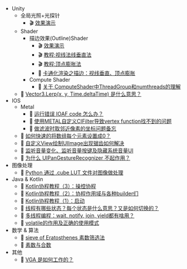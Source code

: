 * Unity
  * 全局光照+光探针
    * 🎬 [效果演示](https://www.bilibili.com/video/BV1vh411v7Xw/)
  * Shader
    * 描边效果(Outline)Shader
      * 🎬 [效果演示](https://www.bilibili.com/video/BV1Cg41137Cm/)
      * 🎬 [教程:视线法线垂直法](https://www.bilibili.com/video/BV1kQ4y197iN/)
      * 🎬 [教程:顶点膨胀法](https://www.bilibili.com/video/BV1Hq4y177nR/)
      * 📃 [卡通化渲染之描边：视线垂直、顶点膨胀](https://zhuanlan.zhihu.com/p/379665553)
    * Compute Shader
      * 📃 [关于 ComputeShader中ThreadGroup和numthreads的理解](https://zhuanlan.zhihu.com/p/370242162)
  * 📃 [Vector3.Lerp(x, y, Time.deltaTime) 是什么意思？](https://zhuanlan.zhihu.com/p/355715849)
* IOS
  * Metal
    * 📃 [运行错误 IOAF code 怎么办？](https://zhuanlan.zhihu.com/p/348708505)
    * 📃 [使用METAL自定义CIFilter导致vertex function找不到的问题](https://zhuanlan.zhihu.com/p/366940812)
    * 📃 [做滤波时取邻近像素的坐标问题备忘](https://zhuanlan.zhihu.com/p/166666369)
  * 📃 [如何快速的将数组每个元素设置成0？](https://zhuanlan.zhihu.com/p/359333848)
  * 📃 [自定义View绘制UIImage出现锯齿如何解决](https://zhuanlan.zhihu.com/p/361253781)
  * 📃 [监听音量变化、监听音量按键及隐藏系统音量UI](https://zhuanlan.zhihu.com/p/356705471)
  * 📃 [为什么 UIPanGestureRecognizer 不起作用？](https://zhuanlan.zhihu.com/p/349403272)
* 图像处理
  * 📃 [Python 通过 .cube LUT 文件对图像做处理](https://zhuanlan.zhihu.com/p/163299224)
* Java & Kotlin
  * 📃 [Kotlin协程教程（3）：操控协程](https://zhuanlan.zhihu.com/p/80364217)
  * 📃 [Kotlin协程教程（2）：协程作用域与各种builder们](https://zhuanlan.zhihu.com/p/80363967)
  * 📃 [Kotlin协程教程（1）：启动](https://zhuanlan.zhihu.com/p/80062748)
  * 📃 [线程有哪些状态？每个状态是什么意思？又是如何切换的？](https://zhuanlan.zhihu.com/p/77499486)
  * 📃 [多线程编程：wait, notify, join, yield都有啥用？](https://zhuanlan.zhihu.com/p/77494932)
  * 📃 [volatile的作用及正确的使用模式](https://zhuanlan.zhihu.com/p/79602008)
* 数学 & 算法
  * 📃 [sieve of Eratosthenes 素数筛选法](https://zhuanlan.zhihu.com/p/143522603)
  * 📃 [素数与合数](https://zhuanlan.zhihu.com/p/143521872)
* 其他
  * 📃 [VGA 是如何工作的？](https://zhuanlan.zhihu.com/p/144469601)
